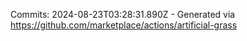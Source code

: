 Commits: 2024-08-23T03:28:31.890Z - Generated via https://github.com/marketplace/actions/artificial-grass
<br>
